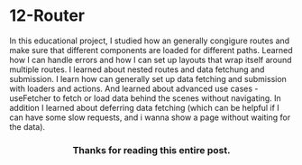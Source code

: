 # 12-Router

In this educational project, I studied how an generally congigure routes and make sure that different components are loaded for different paths.
Learned how I can handle errors and how I can set up layouts that wrap itself around multiple routes.
I learned about nested routes and data fetchung and submission. I learn how can generally set up data fetching and submission with loaders and actions.
And learned about advanced use cases - useFetcher to fetch or load data behind the scenes without navigating.
In addition I learned about deferring data fetching (which can be helpful if I can have some slow requests, and i wanna show a page without waiting for the data).


<h3 align="center">Thanks for reading this entire post.</h3>
